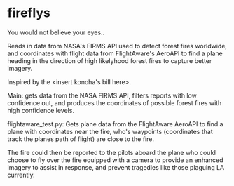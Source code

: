 # fireflys

You would not believe your eyes..

Reads in data from NASA's FIRMS API used to detect forest fires worldwide, and coordinates with flight data from FlightAware's AeroAPI to find a plane heading in the direction of high likelyhood forest fires to capture better imagery. 

Inspired by the <insert konoha's bill here>.

Main: gets data from the NASA FIRMS API, filters reports with low confidence out, and produces the coordinates of possible forest fires with high confidence levels.

flightaware_test.py: Gets plane data from the FlightAware AeroAPI to find a plane with coordinates near the fire, who's waypoints (coordinates that track the planes path of flight) are close to the fire. 

The fire could then be reported to the pilots aboard the plane who could choose to fly over the fire equipped with a camera to provide an enhanced imagery to assist in response, and prevent tragedies like those plaguing LA currently.